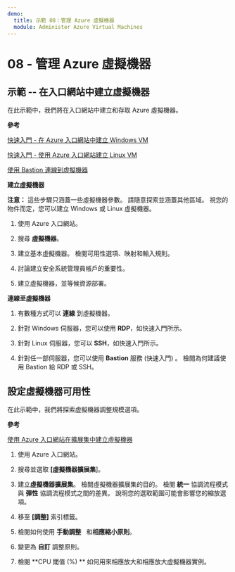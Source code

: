 ```yaml
---
demo:
  title: 示範 08：管理 Azure 虛擬機器
  module: Administer Azure Virtual Machines
---
```



# 08 - 管理 Azure 虛擬機器

## 示範 -- 在入口網站中建立虛擬機器

在此示範中，我們將在入口網站中建立和存取 Azure 虛擬機器。

**參考**

[快速入門 - 在 Azure 入口網站中建立 Windows VM](https://docs.microsoft.com/azure/virtual-machines/windows/quick-create-portal)

[快速入門 - 使用 Azure 入口網站建立 Linux VM](https://docs.microsoft.com/azure/virtual-machines/linux/quick-create-portal)

[使用 Bastion 連線到虛擬機器](https://learn.microsoft.com/azure/bastion/tutorial-create-host-portal#connect)

**建立虛擬機器**

**注意：** 這些步驟只涵蓋一些虛擬機器參數。 請隨意探索並涵蓋其他區域。  視您的物件而定，您可以建立 Windows 或 Linux 虛擬機器。

1. 使用 Azure 入口網站。

1. 搜尋 **虛擬機器**。 

1. 建立基本虛擬機器。 檢閱可用性選項、映射和輸入規則。

1. 討論建立安全系統管理員帳戶的重要性。

1. 建立虛擬機器，並等候資源部署。  

**連線至虛擬機器**

1. 有數種方式可以 **連線** 到虛擬機器。 

1. 針對 Windows 伺服器，您可以使用 **RDP**，如快速入門所示。 

1. 針對 Linux 伺服器，您可以 **SSH**，如快速入門所示。 

1. 針對任一部伺服器，您可以使用 **Bastion** 服務 (快速入門) 。 檢閱為何建議使用 Bastion 給 RDP 或 SSH。 

## 設定虛擬機器可用性

在此示範中，我們將探索虛擬機器調整規模選項。

**參考**

[使用 Azure 入口網站在擴展集中建立虛擬機器](https://learn.microsoft.com/azure/virtual-machine-scale-sets/flexible-virtual-machine-scale-sets-portal)

1. 使用 Azure 入口網站。

1. 搜尋並選取 **[虛擬機器擴展集**]。 

1. 建立**虛擬機器擴展集**。 檢閱虛擬機器擴展集的目的。 檢閱 **統一** 協調流程模式與 **彈性** 協調流程模式之間的差異。 說明您的選取範圍可能會影響您的縮放選項。 

1. 移至 **[調整]** 索引標籤。 

1. 檢閱如何使用 **手動調整**   和**相應縮小原則**。 

1. 變更為 **自訂** 調整原則。 

1. 檢閱 **CPU 閾值 (%) ** 如何用來相應放大和相應放大虛擬機器實例。 

